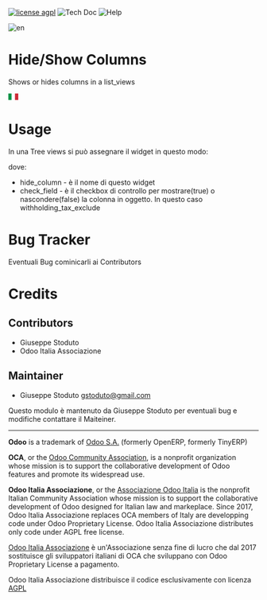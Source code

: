 [![license agpl](https://img.shields.io/badge/licence-AGPL--3-blue.svg)](http://www.gnu.org/licenses/agpl-3.0.html)
![Tech Doc](http://www.zeroincombenze.it/wp-content/uploads/ci-ct/prd/button-docs-8.svg)
![Help](http://www.zeroincombenze.it/wp-content/uploads/ci-ct/prd/button-help-8.svg)

![en](http://www.shs-av.com/wp-content/en_US.png)

Hide/Show Columns
==========================

Shows or hides columns in a list_views

![it](https://github.com/zeroincombenze/grymb/blob/master/flags/it_IT.png)

Usage
=====

In una Tree views si può assegnare il widget in questo modo:

<field name="withholding_tax_exclude" widget="hide_column" check_field="test_withholding_tax"/>

dove:

- hide_column - è il nome di questo widget
- check_field - è il checkbox di controllo per mostrare(true) o nascondere(false) la colonna in oggetto. In questo caso withholding_tax_exclude



Bug Tracker
===========

Eventuali Bug cominicarli ai Contributors

Credits
=======

Contributors
------------

* Giuseppe Stoduto
* Odoo Italia Associazione

Maintainer
----------

-  Giuseppe Stoduto <gstoduto@gmail.com>

Questo modulo è mantenuto da Giuseppe Stoduto per eventuali bug e modifiche 
contattare il Maiteiner.

[//]: # (copyright)

----

**Odoo** is a trademark of [Odoo S.A.](https://www.odoo.com/) (formerly OpenERP, formerly TinyERP)

**OCA**, or the [Odoo Community Association](http://odoo-community.org/), is a nonprofit organization whose
mission is to support the collaborative development of Odoo features and
promote its widespread use.

**Odoo Italia Associazione**, or the [Associazione Odoo Italia](https://www.odoo-italia.org/)
is the nonprofit Italian Community Association whose mission
is to support the collaborative development of Odoo designed for Italian law and markeplace.
Since 2017, Odoo Italia Associazione replaces OCA members of Italy are developping code under Odoo Proprietary License.
Odoo Italia Associazione distributes only code under AGPL free license.

[Odoo Italia Associazione](https://www.odoo-italia.org/) è un'Associazione senza fine di lucro
che dal 2017 sostituisce gli sviluppatori italiani di OCA che sviluppano
con Odoo Proprietary License a pagamento.

Odoo Italia Associazione distribuisce il codice esclusivamente con licenza [AGPL](http://www.gnu.org/licenses/agpl-3.0.html)

[//]: # (end copyright)
